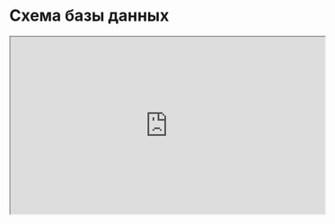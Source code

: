 
# Схема базы данных
<iframe width="560" height="315" src='https://dbdiagram.io/d/career-parser-667b8bf29939893dae45fbf4'> </iframe>